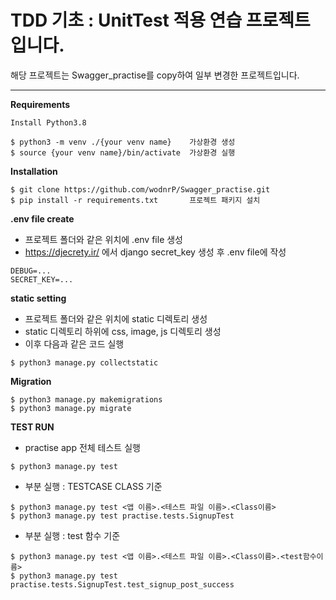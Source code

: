 # TDD 기초 : UnitTest 적용 연습 프로젝트입니다.

해당 프로젝트는 Swagger_practise를 copy하여 일부 변경한 프로젝트입니다.

---

**Requirements**
```
Install Python3.8

$ python3 -m venv ./{your venv name}    가상환경 생성
$ source {your venv name}/bin/activate  가상환경 실행
```
**Installation**
```
$ git clone https://github.com/wodnrP/Swagger_practise.git
$ pip install -r requirements.txt       프로젝트 패키지 설치 
```

**.env file create**
- 프로젝트 폴더와 같은 위치에 .env file 생성
- https://djecrety.ir/ 에서 django secret_key 생성 후 .env file에 작성
```
DEBUG=...   
SECRET_KEY=...
```

**static setting**
- 프로젝트 폴더와 같은 위치에 static 디렉토리 생성
- static 디렉토리 하위에 css, image, js 디렉토리 생성
- 이후 다음과 같은 코드 실행
```
$ python3 manage.py collectstatic
```

**Migration**
```
$ python3 manage.py makemigrations
$ python3 manage.py migrate
```

**TEST RUN**
- practise app 전체 테스트 실행
```
$ python3 manage.py test
```
- 부분 실행 : TESTCASE CLASS 기준
```
$ python3 manage.py test <앱 이름>.<테스트 파일 이름>.<Class이름>
$ python3 manage.py test practise.tests.SignupTest
```
- 부분 실행 : test 함수 기준
```
$ python3 manage.py test <앱 이름>.<테스트 파일 이름>.<Class이름>.<test함수이름>
$ python3 manage.py test practise.tests.SignupTest.test_signup_post_success
```
